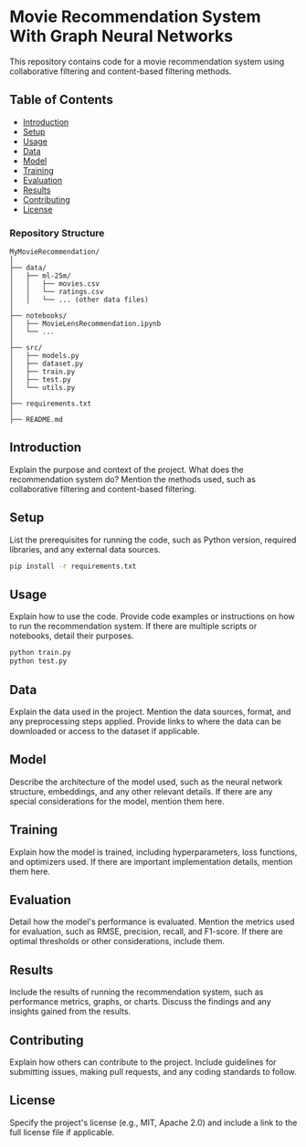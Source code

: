 # Movie Recommendation System With Graph Neural Networks

This repository contains code for a movie recommendation system using collaborative filtering and content-based filtering methods.

## Table of Contents

- [Introduction](#introduction)
- [Setup](#setup)
- [Usage](#usage)
- [Data](#data)
- [Model](#model)
- [Training](#training)
- [Evaluation](#evaluation)
- [Results](#results)
- [Contributing](#contributing)
- [License](#license)

### Repository Structure

```
MyMovieRecommendation/
│
├── data/
│   ├── ml-25m/
│   │   ├── movies.csv
│   │   └── ratings.csv
│   │   └── ... (other data files)
│
├── notebooks/
│   ├── MovieLensRecommendation.ipynb
│   └── ...
│
├── src/
│   ├── models.py
│   ├── dataset.py
│   ├── train.py
│   ├── test.py
│   └── utils.py
│
├── requirements.txt
│
├── README.md
```


## Introduction

Explain the purpose and context of the project. What does the recommendation system do? Mention the methods used, such as collaborative filtering and content-based filtering.

## Setup

List the prerequisites for running the code, such as Python version, required libraries, and any external data sources.

```bash
pip install -r requirements.txt
```

## Usage

Explain how to use the code. Provide code examples or instructions on how to run the recommendation system. If there are multiple scripts or notebooks, detail their purposes.

```bash
python train.py
python test.py
```

## Data

Explain the data used in the project. Mention the data sources, format, and any preprocessing steps applied. Provide links to where the data can be downloaded or access to the dataset if applicable.

## Model

Describe the architecture of the model used, such as the neural network structure, embeddings, and any other relevant details. If there are any special considerations for the model, mention them here.

## Training

Explain how the model is trained, including hyperparameters, loss functions, and optimizers used. If there are important implementation details, mention them here.

## Evaluation

Detail how the model's performance is evaluated. Mention the metrics used for evaluation, such as RMSE, precision, recall, and F1-score. If there are optimal thresholds or other considerations, include them.

## Results

Include the results of running the recommendation system, such as performance metrics, graphs, or charts. Discuss the findings and any insights gained from the results.

## Contributing

Explain how others can contribute to the project. Include guidelines for submitting issues, making pull requests, and any coding standards to follow.

## License

Specify the project's license (e.g., MIT, Apache 2.0) and include a link to the full license file if applicable.
